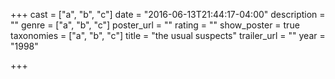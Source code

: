 +++
cast = ["a", "b", "c"]
date = "2016-06-13T21:44:17-04:00"
description = ""
genre = ["a", "b", "c"]
poster_url = ""
rating = ""
show_poster = true
taxonomies = ["a", "b", "c"]
title = "the usual suspects"
trailer_url = ""
year = "1998"

+++

